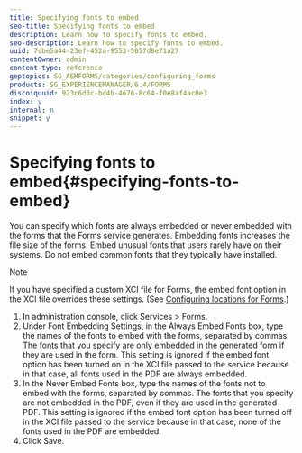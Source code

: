 ```yaml
---
title: Specifying fonts to embed
seo-title: Specifying fonts to embed
description: Learn how to specify fonts to embed.
seo-description: Learn how to specify fonts to embed.
uuid: 7cbe5a44-23ef-452a-9553-5657d8e71a27
contentOwner: admin
content-type: reference
geptopics: SG_AEMFORMS/categories/configuring_forms
products: SG_EXPERIENCEMANAGER/6.4/FORMS
discoiquuid: 923c6d3c-bd4b-4676-8c64-f0e8af4ac0e3
index: y
internal: n
snippet: y
---
```


# Specifying fonts to embed{#specifying-fonts-to-embed}

You can specify which fonts are always embedded or never embedded with the forms that the Forms service generates. Embedding fonts increases the file size of the forms. Embed unusual fonts that users rarely have on their systems. Do not embed common fonts that they typically have installed.

>[!NOTE]
>
>If you have specified a custom XCI file for Forms, the embed font option in the XCI file overrides these settings. (See [Configuring locations for Forms](../../../forms/using/admin-help/configuring-locations-forms.md#configuring-locations-for-forms).)

1. In administration console, click Services &gt; Forms.
1. Under Font Embedding Settings, in the Always Embed Fonts box, type the names of the fonts to embed with the forms, separated by commas. The fonts that you specify are only embedded in the generated form if they are used in the form. This setting is ignored if the embed font option has been turned on in the XCI file passed to the service because in that case, all fonts used in the PDF are always embedded.
1. In the Never Embed Fonts box, type the names of the fonts not to embed with the forms, separated by commas. The fonts that you specify are not embedded in the PDF, even if they are used in the generated PDF. This setting is ignored if the embed font option has been turned off in the XCI file passed to the service because in that case, none of the fonts used in the PDF are embedded.
1. Click Save.

